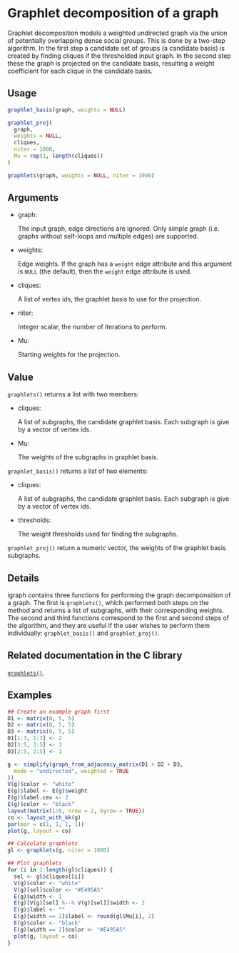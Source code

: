 # Graphlet decomposition of a graph

Graphlet decomposition models a weighted undirected graph via the union
of potentially overlapping dense social groups. This is done by a
two-step algorithm. In the first step a candidate set of groups (a
candidate basis) is created by finding cliques if the thresholded input
graph. In the second step these the graph is projected on the candidate
basis, resulting a weight coefficient for each clique in the candidate
basis.

## Usage

``` r
graphlet_basis(graph, weights = NULL)

graphlet_proj(
  graph,
  weights = NULL,
  cliques,
  niter = 1000,
  Mu = rep(1, length(cliques))
)

graphlets(graph, weights = NULL, niter = 1000)
```

## Arguments

- graph:

  The input graph, edge directions are ignored. Only simple graph (i.e.
  graphs without self-loops and multiple edges) are supported.

- weights:

  Edge weights. If the graph has a `weight` edge attribute and this
  argument is `NULL` (the default), then the `weight` edge attribute is
  used.

- cliques:

  A list of vertex ids, the graphlet basis to use for the projection.

- niter:

  Integer scalar, the number of iterations to perform.

- Mu:

  Starting weights for the projection.

## Value

`graphlets()` returns a list with two members:

- cliques:

  A list of subgraphs, the candidate graphlet basis. Each subgraph is
  give by a vector of vertex ids.

- Mu:

  The weights of the subgraphs in graphlet basis.

`graphlet_basis()` returns a list of two elements:

- cliques:

  A list of subgraphs, the candidate graphlet basis. Each subgraph is
  give by a vector of vertex ids.

- thresholds:

  The weight thresholds used for finding the subgraphs.

`graphlet_proj()` return a numeric vector, the weights of the graphlet
basis subgraphs.

## Details

igraph contains three functions for performing the graph decomponsition
of a graph. The first is `graphlets()`, which performed both steps on
the method and returns a list of subgraphs, with their corresponding
weights. The second and third functions correspond to the first and
second steps of the algorithm, and they are useful if the user wishes to
perform them individually: `graphlet_basis()` and `graphlet_proj()`.

## Related documentation in the C library

[`graphlets()`](https://igraph.org/c/html/0.10.17/igraph-Graphlets.html#igraph_graphlets).

## Examples

``` r
## Create an example graph first
D1 <- matrix(0, 5, 5)
D2 <- matrix(0, 5, 5)
D3 <- matrix(0, 5, 5)
D1[1:3, 1:3] <- 2
D2[3:5, 3:5] <- 3
D3[2:5, 2:5] <- 1

g <- simplify(graph_from_adjacency_matrix(D1 + D2 + D3,
  mode = "undirected", weighted = TRUE
))
V(g)$color <- "white"
E(g)$label <- E(g)$weight
E(g)$label.cex <- 2
E(g)$color <- "black"
layout(matrix(1:6, nrow = 2, byrow = TRUE))
co <- layout_with_kk(g)
par(mar = c(1, 1, 1, 1))
plot(g, layout = co)

## Calculate graphlets
gl <- graphlets(g, niter = 1000)

## Plot graphlets
for (i in 1:length(gl$cliques)) {
  sel <- gl$cliques[[i]]
  V(g)$color <- "white"
  V(g)[sel]$color <- "#E495A5"
  E(g)$width <- 1
  E(g)[V(g)[sel] %--% V(g)[sel]]$width <- 2
  E(g)$label <- ""
  E(g)[width == 2]$label <- round(gl$Mu[i], 2)
  E(g)$color <- "black"
  E(g)[width == 2]$color <- "#E495A5"
  plot(g, layout = co)
}
```
